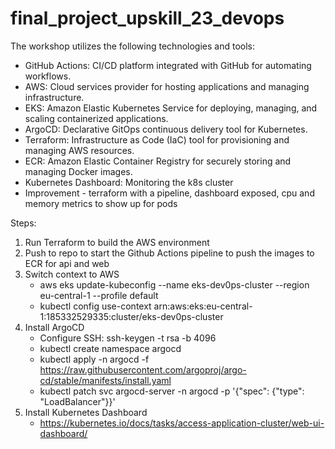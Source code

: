 # final_project_upskill_23_devops

The workshop utilizes the following technologies and tools:

- GitHub Actions: CI/CD platform integrated with GitHub for automating workflows.
- AWS: Cloud services provider for hosting applications and managing infrastructure.
- EKS: Amazon Elastic Kubernetes Service for deploying, managing, and scaling containerized applications.
- ArgoCD: Declarative GitOps continuous delivery tool for Kubernetes.
- Terraform: Infrastructure as Code (IaC) tool for provisioning and managing AWS resources.
- ECR: Amazon Elastic Container Registry for securely storing and managing Docker images.
- Kubernetes Dashboard: Monitoring the k8s cluster
- Improvement - terraform with a pipeline, dashboard exposed, cpu and memory metrics to show up for pods

Steps:

1) Run Terraform to build the AWS environment
2) Push to repo to start the Github Actions pipeline to push the images to ECR for api and web
3) Switch context to AWS
    - aws eks update-kubeconfig --name eks-dev0ps-cluster --region eu-central-1 --profile default
    - kubectl config use-context arn:aws:eks:eu-central-1:185332529335:cluster/eks-dev0ps-cluster
4) Install ArgoCD
    - Configure SSH: ssh-keygen -t rsa -b 4096
    - kubectl create namespace argocd	
    - kubectl apply -n argocd -f https://raw.githubusercontent.com/argoproj/argo-cd/stable/manifests/install.yaml
    - kubectl patch svc argocd-server -n argocd -p '{"spec": {"type": "LoadBalancer"}}'
5) Install Kubernetes Dashboard
    - https://kubernetes.io/docs/tasks/access-application-cluster/web-ui-dashboard/
